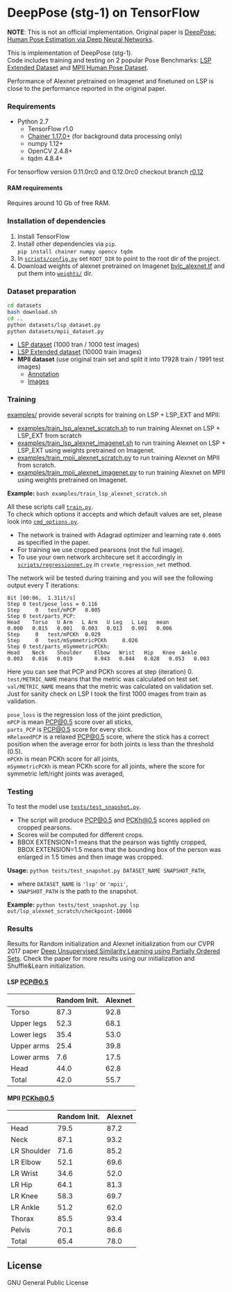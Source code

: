 # DeepPose (stg-1) on TensorFlow

**NOTE**: This is not an official implementation. Original paper is [DeepPose: Human Pose Estimation via Deep Neural Networks](http://arxiv.org/abs/1312.4659).

This is implementation of DeepPose (stg-1).  
Code includes training and testing on 2 popular Pose Benchmarks: [LSP Extended Dataset](http://www.comp.leeds.ac.uk/mat4saj/lspet.html) and [MPII Human Pose Dataset](http://human-pose.mpi-inf.mpg.de/).

Performance of Alexnet pretrained on Imagenet and finetuned on LSP is close to the performance reported in the original paper.

### Requirements

- Python 2.7
  - TensorFlow r1.0
  - [Chainer 1.17.0+](https://github.com/pfnet/chainer) (for background data processing only)
  - numpy 1.12+
  - OpenCV 2.4.8+
  - tqdm 4.8.4+
  
For tensorflow version 0.11.0rc0 and 0.12.0rc0 checkout branch [r0.12](https://github.com/asanakoy/deeppose_tf/tree/tensorflow_r0.12)

#### RAM requirements
Requires around 10 Gb of free RAM.

### Installation of dependencies
1. Install TensorFlow
2. Install other dependencies via `pip`.  
```pip install chainer numpy opencv tqdm```
3. In [`scripts/config.py`](scripts/config.py) set `ROOT_DIR` to point to the root dir of the project.
4. Download weights of alexnet pretrained on Imagenet [bvlc_alexnet.tf](https://hcicloud.iwr.uni-heidelberg.de/index.php/s/QBSJhaymOLGxz6M) and put them into [`weights/`](weights/) dir.

### Dataset preparation

```sh
cd datasets
bash download.sh
cd ..
python datasets/lsp_dataset.py
python datasets/mpii_dataset.py
```

- [LSP dataset](http://www.comp.leeds.ac.uk/mat4saj/lsp.html) (1000 tran / 1000 test images)
- [LSP Extended dataset](http://www.comp.leeds.ac.uk/mat4saj/lspet_dataset.zip) (10000 train images)
- **MPII dataset** (use original train set and split it into 17928 train / 1991 test images)
    - [Annotation](http://datasets.d2.mpi-inf.mpg.de/leonid14cvpr/mpii_human_pose_v1_u12_1.tar.gz)
    - [Images](http://datasets.d2.mpi-inf.mpg.de/andriluka14cvpr/mpii_human_pose_v1.tar.gz)

### Training
[examples/](examples/) provide several scripts for training on LSP + LSP_EXT and MPII:
- [examples/train_lsp_alexnet_scratch.sh](examples/train_lsp_alexnet_scratch.sh) to run training Alexnet on LSP + LSP_EXT from scratch
- [examples/train_lsp_alexnet_imagenet.sh](examples/train_lsp_alexnet_imagenet.sh) to run training Alexnet on LSP + LSP_EXT using weights pretrained on Imagenet.
- [examples/train_mpii_alexnet_scratch.py](examples/train_mpii_alexnet_scratch.sh) to run training Alexnet on MPII from scratch.
- [examples/train_mpii_alexnet_imagenet.py](examples/train_mpii_alexnet_imagenet.sh) to run training Alexnet on MPII using weights pretrained on Imagenet.

**Example:** `bash examples/train_lsp_alexnet_scratch.sh`

All these scripts call [`train.py`](scripts/train.py).  
To check which options it accepts and which default values are set, please look into [`cmd_options.py`](scripts/cmd_options.py).

* The network is trained with Adagrad optimizer and learning rate `0.0005` as specified in the paper.  
* For training we use cropped pearsons (not the full image).  
* To use your own network architecure set it accordingly in [`scripts/regressionnet.py`](scripts/regressionnet.py) in `create_regression_net` method.

The network wiil be tested during training and you will see the following output every T iterations:
```
8it [00:06,  1.31it/s]                                                                         
Step 0 test/pose_loss = 0.116
Step	 0	 test/mPCP	 0.005
Step 0 test/parts_PCP:
Head	Torso	U Arm	L Arm	U Leg	L Leg	mean
0.000	0.015	0.001	0.003	0.013	0.001	0.006
Step	 0	 test/mPCKh	 0.029
Step	 0	 test/mSymmetricPCKh	 0.026
Step 0 test/parts_mSymmetricPCKh:
Head	Neck	Shoulder	Elbow	Wrist	Hip	  Knee	Ankle
0.003	0.016	0.019	    0.043	0.044	0.028	0.053	0.003
```
Here you can see that PCP and PCKh scores at step (iteration) 0.  
`test/METRIC_NAME` means that the metric was calculated on test set.  
`val/METRIC_NAME` means that the metric was calculated on validation set. Just for sanity check on LSP I took the first 1000 images from train as validation.  

`pose_loss` is the regression loss of the joint prediction,  
`mPCP` is mean PCP@0.5 score over all sticks,  
`parts_PCP` is PCP@0.5 score for every stick.  
`mRelaxedPCP` is a relaxed PCP@0.5 score, where the stick has a correct position when the average error for both joints is less than the threshold (0.5).   
`mPCKh` is mean PCKh score for all joints,  
`mSymmetricPCKh` is mean PCKh score for all joints, where the score for symmetric left/right joints was averaged,  


### Testing
To test the model use [`tests/test_snapshot.py`](tests/test_snapshot.py).  
- The script will produce PCP@0.5 and PCKh@0.5 scores applied on cropped pearsons.    
- Scores wiil be computed for different crops.   
- BBOX EXTENSION=1 means that the pearson was tightly cropped,    
BBOX EXTENSION=1.5 means that the bounding box of the person was enlarged in 1.5 times and then image was cropped.


**Usage:**  `python tests/test_snapshot.py DATASET_NAME SNAPSHOT_PATH`,   
   - where `DATASET_NAME` is `'lsp'` or `'mpii'`,   
   - `SNAPSHOT_PATH` is the path to the snapshot.   

**Example:** `python tests/test_snapshot.py lsp out/lsp_alexnet_scratch/checkpoint-10000`

### Results
Results for Random initialization and Alexnet initialization from our CVPR 2017 paper [Deep Unsupervised Similarity Learning using Partially Ordered Sets](https://arxiv.org/abs/1704.02268). Check the paper for more results using our initialization and Shuffle&Learn initialization.

#### LSP PCP@0.5

|            | Random Init. | Alexnet |
|------------|--------------|---------|
| Torso      | 87.3         | 92.8    |
| Upper legs | 52.3         | 68.1    |
| Lower legs | 35.4         | 53.0    |
| Upper arms | 25.4         | 39.8    |
| Lower arms | 7.6          | 17.5    |
| Head       | 44.0         | 62.8    |
| Total      | 42.0         | 55.7    |

#### MPII PCKh@0.5
|             | Random Init. | Alexnet |
|-------------|--------------|---------|
| Head        | 79.5         | 87.2    |
| Neck        | 87.1         | 93.2    |
| LR Shoulder | 71.6         | 85.2    |
| LR Elbow    | 52.1         | 69.6    |
| LR Wrist    | 34.6         | 52.0    |
| LR Hip      | 64.1         | 81.3    |
| LR Knee     | 58.3         | 69.7    |
| LR Ankle    | 51.2         | 62.0    |
| Thorax      | 85.5         | 93.4    |
| Pelvis      | 70.1         | 86.6    |
| Total       | 65.4         | 78.0    |


License
----
GNU General Public License
